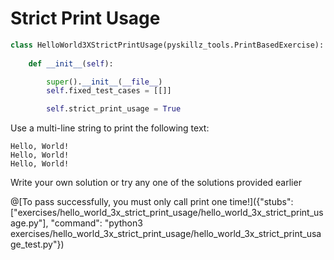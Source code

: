 # Strict Print Usage

```python
class HelloWorld3XStrictPrintUsage(pyskillz_tools.PrintBasedExercise):
    
    def __init__(self):

        super().__init__(__file__)
        self.fixed_test_cases = [[]]

        self.strict_print_usage = True
```


Use a multi-line string to print the following text:

```text
Hello, World!
Hello, World!
Hello, World!
```

Write your own solution or try any one of the solutions provided earlier

@[To pass successfully, you must only call print one time!]({"stubs": ["exercises/hello_world_3x_strict_print_usage/hello_world_3x_strict_print_usage.py"], "command": "python3 exercises/hello_world_3x_strict_print_usage/hello_world_3x_strict_print_usage_test.py"})
